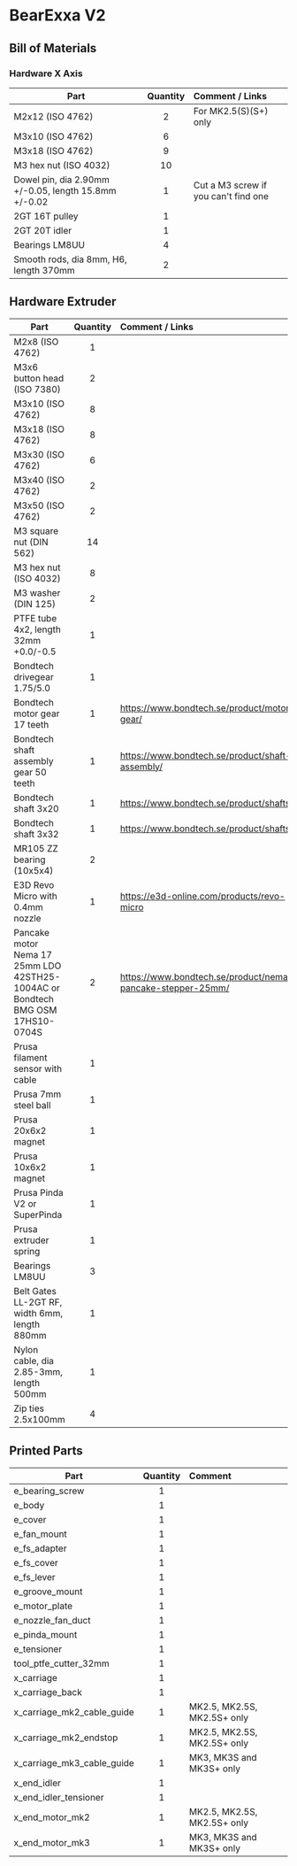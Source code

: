 # BearExxa V2

## Bill of Materials


### Hardware X Axis

| Part                                                 | Quantity | Comment / Links                      |
|------------------------------------------------------|:--------:|:-------------------------------------|
| M2x12 (ISO 4762)                                     |     2    | For MK2.5(S)(S+) only                |
| M3x10 (ISO 4762)                                     |     6    |                                      |
| M3x18 (ISO 4762)                                     |     9    |                                      |
| M3 hex nut (ISO 4032)                                |    10    |                                      |
| Dowel pin, dia 2.90mm +/-0.05, length 15.8mm +/-0.02 |     1    | Cut a M3 screw if you can't find one |
| 2GT 16T pulley                                       |     1    |                                      |
| 2GT 20T idler                                        |     1    |                                      |
| Bearings LM8UU                                       |     4    |                                      |
| Smooth rods, dia 8mm, H6, length 370mm               |     2    |                                      |


## Hardware Extruder

| Part                                          | Quantity | Comment / Links                                 |
|-----------------------------------------------|:--------:|:------------------------------------------------|
| M2x8 (ISO 4762)                               |     1    |                                                 |
| M3x6 button head (ISO 7380)                   |     2    |                                                 |
| M3x10 (ISO 4762)                              |     8    |                                                 |
| M3x18 (ISO 4762)                              |     8    |                                                 |
| M3x30 (ISO 4762)                              |     6    |                                                 |
| M3x40 (ISO 4762)                              |     2    |                                                 |
| M3x50 (ISO 4762)                              |     2    |                                                 |
| M3 square nut (DIN 562)                       |    14    |                                                 |
| M3 hex nut (ISO 4032)                         |     8    |                                                 |
| M3 washer (DIN 125)                           |     2    |                                                 |
| PTFE tube 4x2, length 32mm +0.0/-0.5          |     1    |                                                 |
| Bondtech drivegear 1.75/5.0                   |     1    |                                                 |
| Bondtech motor gear 17 teeth                  |     1    | https://www.bondtech.se/product/motor-gear/     |
| Bondtech shaft assembly gear 50 teeth         |     1    | https://www.bondtech.se/product/shaft-assembly/ |
| Bondtech shaft 3x20                           |     1    | https://www.bondtech.se/product/shafts/         |
| Bondtech shaft 3x32                           |     1    | https://www.bondtech.se/product/shafts/         |
| MR105 ZZ bearing (10x5x4)                     |     2    |                                                 |
| E3D Revo Micro with 0.4mm nozzle              |     1    | https://e3d-online.com/products/revo-micro      |
| Pancake motor Nema 17 25mm LDO 42STH25-1004AC or Bondtech BMG OSM 17HS10-0704S |     2    | https://www.bondtech.se/product/nema17-pancake-stepper-25mm/ |
| Prusa filament sensor with cable              |     1    |                                                 |
| Prusa 7mm steel ball                          |     1    |                                                 |
| Prusa 20x6x2 magnet                           |     1    |                                                 |
| Prusa 10x6x2 magnet                           |     1    |                                                 |
| Prusa Pinda V2 or SuperPinda                  |     1    |                                                 |
| Prusa extruder spring                         |     1    |                                                 |
| Bearings LM8UU                                |     3    |                                                 |
| Belt Gates LL-2GT RF, width 6mm, length 880mm |     1    |                                                 |
| Nylon cable, dia 2.85-3mm, length 500mm       |     1    |                                                 |
| Zip ties 2.5x100mm                            |     4    |                                                 |


## Printed Parts

| Part                       | Quantity | Comment                     |
|----------------------------|:--------:|:----------------------------|
| e_bearing_screw            |     1    |                             |
| e_body                     |     1    |                             |
| e_cover                    |     1    |                             |
| e_fan_mount                |     1    |                             |
| e_fs_adapter               |     1    |                             |
| e_fs_cover                 |     1    |                             |
| e_fs_lever                 |     1    |                             |
| e_groove_mount             |     1    |                             |
| e_motor_plate              |     1    |                             |
| e_nozzle_fan_duct          |     1    |                             |
| e_pinda_mount              |     1    |                             |
| e_tensioner                |     1    |                             |
| tool_ptfe_cutter_32mm      |     1    |                             |
| x_carriage                 |     1    |                             |
| x_carriage_back            |     1    |                             |
| x_carriage_mk2_cable_guide |     1    | MK2.5, MK2.5S, MK2.5S+ only |
| x_carriage_mk2_endstop     |     1    | MK2.5, MK2.5S, MK2.5S+ only |
| x_carriage_mk3_cable_guide |     1    | MK3, MK3S and MK3S+ only    |
| x_end_idler                |     1    |                             |
| x_end_idler_tensioner      |     1    |                             |
| x_end_motor_mk2            |     1    | MK2.5, MK2.5S, MK2.5S+ only |
| x_end_motor_mk3            |     1    | MK3, MK3S and MK3S+ only    |
